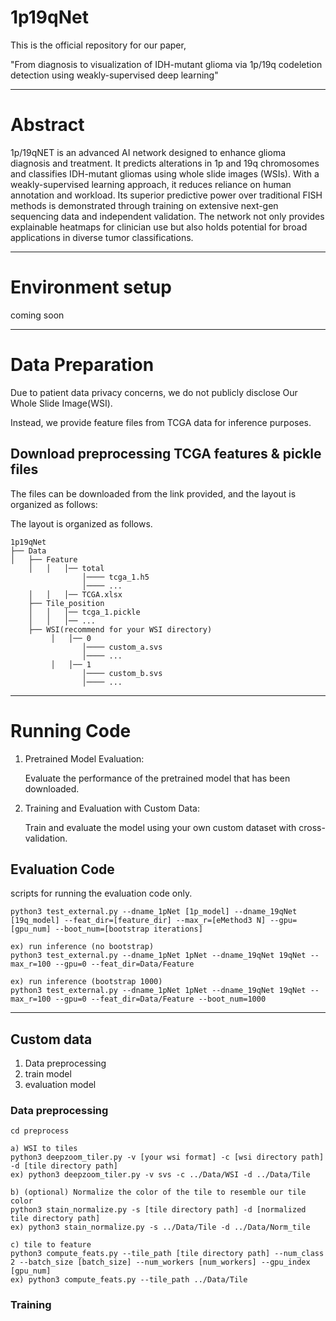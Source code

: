 # 1p19qNet

This is the official repository for our paper, 

"From diagnosis to visualization of IDH-mutant glioma via 1p/19q codeletion detection using weakly-supervised deep learning"

---
# Abstract

1p/19qNET is an advanced AI network designed to enhance glioma diagnosis and treatment. It predicts alterations in 1p and 19q chromosomes and classifies IDH-mutant gliomas using whole slide images (WSIs). With a weakly-supervised learning approach, it reduces reliance on human annotation and workload. Its superior predictive power over traditional FISH methods is demonstrated through training on extensive next-gen sequencing data and independent validation. The network not only provides explainable heatmaps for clinician use but also holds potential for broad applications in diverse tumor classifications.

---


# Environment setup
coming soon

---
# Data Preparation
Due to patient data privacy concerns, we do not publicly disclose Our Whole Slide Image(WSI). 

Instead, we provide feature files from TCGA data for inference purposes.

## Download preprocessing TCGA features & pickle files
The files can be downloaded from the link provided, and the layout is organized as follows:

The layout is organized as follows.
```
1p19qNet
├── Data
│   ├── Feature
    │   │   │── total
                │──── tcga_1.h5
                │──── ...
    │   │   │── TCGA.xlsx
    ├── Tile_position
    │   │   │── tcga_1.pickle
    │   │   │── ...
    ├── WSI(recommend for your WSI directory)
         │   │── 0
                │──── custom_a.svs
                │──── ...
         │   │── 1
                │──── custom_b.svs
                │──── ...
```

---
# Running Code
1. Pretrained Model Evaluation:

   Evaluate the performance of the pretrained model that has been downloaded. 

2. Training and Evaluation with Custom Data:

   Train and evaluate the model using your own custom dataset with cross-validation.

## Evaluation Code
scripts for running the evaluation code only.
```
python3 test_external.py --dname_1pNet [1p_model] --dname_19qNet [19q_model] --feat_dir=[feature_dir] --max_r=[eMethod3 N] --gpu=[gpu_num] --boot_num=[bootstrap iterations]

ex) run inference (no bootstrap)
python3 test_external.py --dname_1pNet 1pNet --dname_19qNet 19qNet --max_r=100 --gpu=0 --feat_dir=Data/Feature

ex) run inference (bootstrap 1000)
python3 test_external.py --dname_1pNet 1pNet --dname_19qNet 19qNet --max_r=100 --gpu=0 --feat_dir=Data/Feature --boot_num=1000
```
---
## Custom data
1. Data preprocessing
2. train model
3. evaluation model
### Data preprocessing
~~~
cd preprocess

a) WSI to tiles 
python3 deepzoom_tiler.py -v [your wsi format] -c [wsi directory path] -d [tile directory path]
ex) python3 deepzoom_tiler.py -v svs -c ../Data/WSI -d ../Data/Tile

b) (optional) Normalize the color of the tile to resemble our tile color 
python3 stain_normalize.py -s [tile directory path] -d [normalized tile directory path]
ex) python3 stain_normalize.py -s ../Data/Tile -d ../Data/Norm_tile

c) tile to feature 
python3 compute_feats.py --tile_path [tile directory path] --num_class 2 --batch_size [batch_size] --num_workers [num_workers] --gpu_index [gpu_num] 
ex) python3 compute_feats.py --tile_path ../Data/Tile 

~~~

### Training



